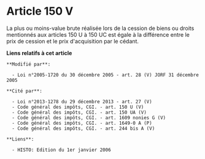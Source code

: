 # Article 150 V

La plus ou moins-value brute réalisée lors de la cession de biens ou droits mentionnés aux articles 150 U à 150 UC est égale
à la différence entre le prix de cession et le prix d'acquisition par le cédant.

**Liens relatifs à cet article**

	**Modifié par**:

	  - Loi n°2005-1720 du 30 décembre 2005 - art. 28 (V) JORF 31 décembre 2005

	**Cité par**:

	  - Loi n°2013-1278 du 29 décembre 2013 - art. 27 (V)
	  - Code général des impôts, CGI. - art. 150 U (V)
	  - Code général des impôts, CGI. - art. 150 UA (V)
	  - Code général des impôts, CGI. - art. 1609 nonies G (V)
	  - Code général des impôts, CGI. - art. 1649-0 A (P)
	  - Code général des impôts, CGI. - art. 244 bis A (V)

	**Liens**:

	  - HISTO: Edition du 1er janvier 2006
